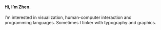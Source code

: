#### Hi, I’m Zhen.

I’m interested in visualization, human-computer interaction and programming languages. Sometimes I tinker with typography and graphics.

